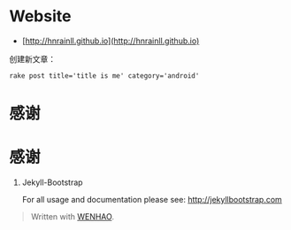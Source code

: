 # Website

- [http://hnrainll.github.io](http://hnrainll.github.io)


创建新文章：

	rake post title='title is me' category='android'

# 感谢
# 感谢

 1. Jekyll-Bootstrap

    For all usage and documentation please see: <http://jekyllbootstrap.com>


> Written with [WENHAO](http://leochin.com/).



